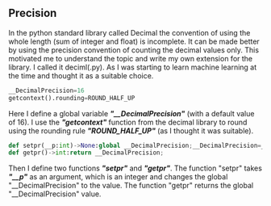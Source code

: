 ## Precision

In the python standard library called Decimal the convention of using the whole length (sum of integer and float) is incomplete. It can be made better by using the precision convention of counting the decimal values only. This motivated me to understand the topic and write my own extension for the library. I called it deciml(.py). As I was starting to learn machine learning at the time and thought it as a suitable choice.

```python
__DecimalPrecision=16
getcontext().rounding=ROUND_HALF_UP
```

Here I define a global variable ***"__DecimalPrecision"*** (with a default value of 16). I use the ***"getcontext"*** function from the decimal library to round using the rounding rule ***"ROUND_HALF_UP"*** (as I thought it was suitable). 

```python
def setpr(__p:int)->None:global __DecimalPrecision;__DecimalPrecision=__p;
def getpr()->int:return __DecimalPrecision;
```

Then I define two functions ***"setpr"*** and ***"getpr"***.
The function "setpr" takes ***"__p"*** as an argument, which is an integer and changes the global "__DecimalPrecision" to the value.
The function "getpr" returns the global "__DecimalPrecision" value.

